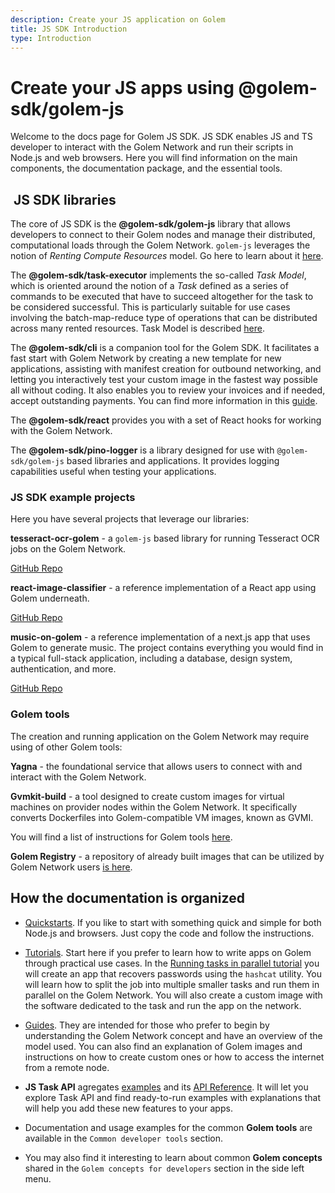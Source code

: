 ```yaml
---
description: Create your JS application on Golem
title: JS SDK Introduction
type: Introduction
---
```


# Create your JS apps using @golem-sdk/golem-js

Welcome to the docs page for Golem JS SDK. JS SDK enables JS and TS developer to interact with the Golem Network and run their scripts in Node.js and web browsers. Here you will find information on the main components, the documentation package, and the essential tools.

##  JS SDK libraries

The core of JS SDK is the **@golem-sdk/golem-js** library that allows developers to connect to their Golem nodes and manage their distributed, computational loads through the Golem Network. `golem-js` leverages the notion of _Renting Compute Resources_ model. Go here to learn about it [here](/docs/creators/javascript/guides/golem-js).

The **@golem-sdk/task-executor** implements the so-called _Task Model_, which is oriented around the notion of a _Task_ defined as a series of commands to be executed that have to succeed altogether for the task to be considered successful. This is particularly suitable for use cases involving the batch-map-reduce type of operations that can be distributed across many rented resources. Task Model is described [here](/docs/creators/javascript/task-executor/task-model).

The **@golem-sdk/cli** is a companion tool for the Golem SDK. It facilitates a fast start with Golem Network by creating a new template for new applications, assisting with manifest creation for outbound networking, and letting you interactively test your custom image in the fastest way possible all without coding. It also enables you to review your invoices and if needed, accept outstanding payments. You can find more information in this [guide](/docs/creators/javascript/guides/golem-sdk-cli).

The **@golem-sdk/react** provides you with a set of React hooks for working with the Golem Network.

The **@golem-sdk/pino-logger** is a library designed for use with `@golem-sdk/golem-js` based libraries and applications. It provides logging capabilities useful when testing your applications.

### JS SDK example projects

Here you have several projects that leverage our libraries:

**tesseract-ocr-golem** - a `golem-js` based library for running Tesseract OCR jobs on the Golem Network.

[GitHub Repo](https://github.com/golemfactory/tesseract-ocr-golem)

**react-image-classifier** - a reference implementation of a React app using Golem underneath.

[GitHub Repo](https://github.com/golemfactory/react-image-classifier)

**music-on-golem** - a reference implementation of a next.js app that uses Golem to generate music. The project contains everything you would find in a typical full-stack application, including a database, design system, authentication, and more.

[GitHub Repo](https://github.com/golemfactory/music-on-golem)

### Golem tools

The creation and running application on the Golem Network may require using of other Golem tools:

**Yagna** - the foundational service that allows users to connect with and interact with the Golem Network.

**Gvmkit-build** - a tool designed to create custom images for virtual machines on provider nodes within the Golem Network. It specifically converts Dockerfiles into Golem-compatible VM images, known as GVMI.

You will find a list of instructions for Golem tools [here](https://docs.golem.network/docs/creators/javascript/examples/tools).

**Golem Registry** - a repository of already built images that can be utilized by Golem Network users [is here](https://registry.golem.network/explore).

## How the documentation is organized

- [Quickstarts](/docs/creators/javascript/quickstarts). If you like to start with something quick and simple for both Node.js and browsers. Just copy the code and follow the instructions.

- [Tutorials](/docs/creators/javascript/tutorials). Start here if you prefer to learn how to write apps on Golem through practical use cases. In the [Running tasks in parallel tutorial](/docs/creators/javascript/tutorials/running-parallel-tasks) you will create an app that recovers passwords using the `hashcat` utility. You will learn how to split the job into multiple smaller tasks and run them in parallel on the Golem Network. You will also create a custom image with the software dedicated to the task and run the app on the network.

- [Guides](/docs/creators/javascript/guides). They are intended for those who prefer to begin by understanding the Golem Network concept and have an overview of the model used. You can also find an explanation of Golem images and instructions on how to create custom ones or how to access the internet from a remote node.

- **JS Task API** agregates [examples](/docs/creators/javascript/examples) and its [API Reference](/docs/golem-js/reference/overview). It will let you explore Task API and find ready-to-run examples with explanations that will help you add these new features to your apps.

- Documentation and usage examples for the common **Golem tools** are available in the `Common developer tools` section.

- You may also find it interesting to learn about common **Golem concepts** shared in the `Golem concepts for developers` section in the side left menu.
